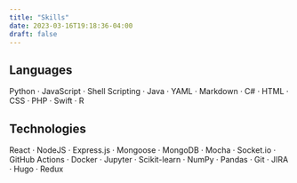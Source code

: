 ```yaml
---
title: "Skills"
date: 2023-03-16T19:18:36-04:00
draft: false
---
```


## Languages

Python · JavaScript · Shell Scripting · Java · YAML · Markdown · C# · HTML · CSS · PHP · Swift · R

## Technologies

React · NodeJS · Express.js · Mongoose · MongoDB · Mocha · Socket.io · GitHub Actions · Docker · Jupyter · Scikit-learn · NumPy · Pandas · Git · JIRA · Hugo · Redux
